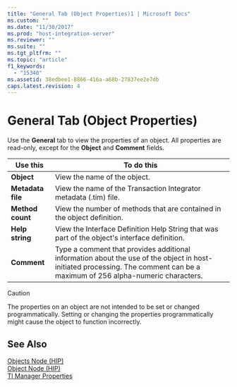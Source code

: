 ```yaml
---
title: "General Tab (Object Properties)1 | Microsoft Docs"
ms.custom: ""
ms.date: "11/30/2017"
ms.prod: "host-integration-server"
ms.reviewer: ""
ms.suite: ""
ms.tgt_pltfrm: ""
ms.topic: "article"
f1_keywords: 
  - "15340"
ms.assetid: 38edbee1-8866-416a-a68b-27837ee2e7db
caps.latest.revision: 4
---
```

# General Tab (Object Properties)
Use the **General** tab to view the properties of an object. All properties are read-only, except for the **Object** and **Comment** fields.  
  
|Use this|To do this|  
|--------------|----------------|  
|**Object**|View the name of the object.|  
|**Metadata file**|View the name of the Transaction Integrator metadata (.tim) file.|  
|**Method count**|View the number of methods that are contained in the object definition.|  
|**Help string**|View the Interface Definition Help String that was part of the object's interface definition.|  
|**Comment**|Type a comment that provides additional information about the use of the object in host-initiated processing. The comment can be a maximum of 256 alpha-numeric characters.|  
  
> [!CAUTION]
>  The properties on an object are not intended to be set or changed programmatically. Setting or changing the properties programmatically might cause the object to function incorrectly.  
  
## See Also  
 [Objects Node (HIP)](../core/objects-node-hip-2.md)   
 [Object Node (HIP)](../core/object-node-hip-1.md)   
 [TI Manager Properties](../core/ti-manager-properties1.md)